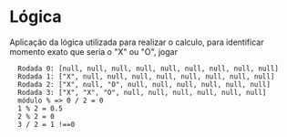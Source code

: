 # Lógica

Aplicação da lógica utilizada para realizar o calculo, para identificar momento exato que seria o "X" ou "O", jogar

```
  Rodada 0: [null, null, null, null, null, null, null, null, null]
  Rodada 1: ["X", null, null, null, null, null, null, null, null]
  Rodada 2: ["X", null, "O", null, null, null, null, null, null]
  Rodada 3: ["X", "X", "O", null, null, null, null, null, null]
  módulo % => 0 / 2 = 0
  1 % 2 = 0.5
  2 % 2 = 0
  3 / 2 = 1 !==0
```
